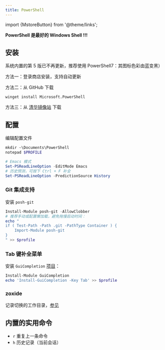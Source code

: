 ```yaml
---
title: PowerShell
---
```


import {MstoreButton} from '@theme/links';

**PowerShell 是最好的 Windows Shell !!!**

## 安装

系统内置的第 5 版已不再更新，推荐使用 PowerShell7：其图标色彩由蓝变黑）

方法一：登录商店安装，支持自动更新

<MstoreButton id="9MZ1SNWT0N5D" name="从应用商店安装" />

方法二：从 GitHub 下载

    winget install Microsoft.PowerShell

方法三：从
[清华镜像站](https://mirrors.tuna.tsinghua.edu.cn/github-release/PowerShell/PowerShell/LatestRelease/#:~:text=win%2Dx64.msi)
下载

## 配置

编辑配置文件

```powershell
mkdir ~\Documents\PowerShell
notepad $PROFILE
```

```powershell
# Emacs 模式
Set-PSReadLineOption -EditMode Emacs
# 历史预测，可按下 Ctrl + F 补全
Set-PSReadLineOption -PredictionSource History

```

### Git 集成支持

安装 `posh-git`

```powershell
Install-Module posh-git -AllowClobber
# 推荐手动或配置懒加载，避免拖慢启动时间：
echo "
if ( Test-Path -Path .git -PathType Container ) {
    Import-Module posh-git
}
" >> $profile

```

### Tab 键补全菜单

安装 `GuiCompletion` [项目](https://github.com/nightroman/PS-GuiCompletion)：

```powershell
Install-Module GuiCompletion
echo 'Install-GuiCompletion -Key Tab' >> $profile

```

### zoxide

记录切换的工作目录，<a href="/docs/dev/cli/zoxide" target="_blank" >参见</a>

## 内置的实用命令

- `r` 重复上一条命令
- `h` 历史记录（当前会话）
